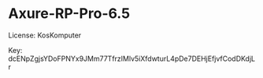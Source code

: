 Axure-RP-Pro-6.5
=================

License: KosKomputer  

Key: dcENpZgjsYDoFPNYx9JMm77TfrzIMlv5iXfdwturL4pDe7DEHjEfjvfCodDKdjLr

